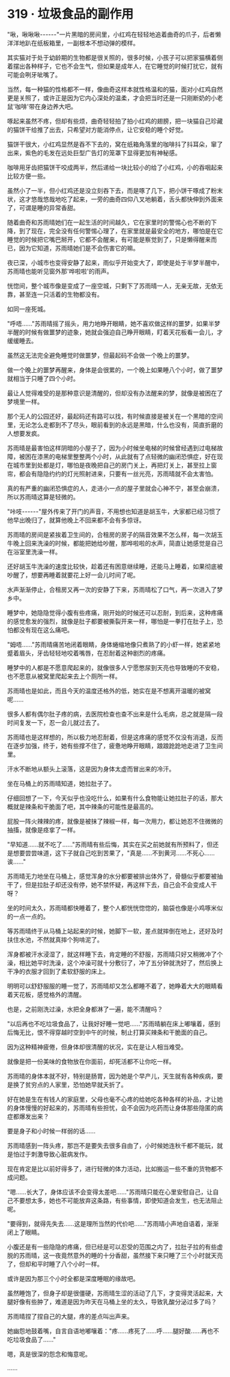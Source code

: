 <link rel="stylesheet" href="../styles/text.css" />
<h1>319 · 垃圾食品的副作用</h1>

"啾，啾啾啾------"一片黑暗的房间里，小红鸡在轻轻地追着曲奇的爪子，后者懒洋洋地趴在纸板箱里，一副根本不想动弹的模样。

其实猫对于处于幼龄期的生物都是很关照的，很多时候，小孩子可以把家猫横着侧着摆出各种样子，它也不会生气，但如果是成年人，在它睡觉的时候打扰它，就有可能会咧牙呲嘴了。

当然，每一种猫的性格都不一样，像曲奇这样本就性格温和的猫，面对小红鸡自然更是关照了，或许正是因为它内心深处的温柔，才会把当时还是一只刚断奶的小老鼠'咖啡'带在身边养大吧。

啄起来虽然不疼，但却有些烦，曲奇轻轻拍了拍小红鸡的翅膀，把一块猫自己珍藏的猫饼干给推了出去，只希望对方能消停点，让它安稳的睡个好觉。

猫饼干很大，小红鸡显然是吞不下去的，窝在纸箱角落里的咖啡抖了抖耳朵，窜了出来，紫色的毛发在远处巨型广告灯的笼罩下显得更加有神秘感。

咖啡用牙齿把猫饼干咬成两半，然后递给一块比较小的给了小红鸡，小的吞咽起来比较方便一些。

虽然小了一半，但小红鸡还是没立刻吞下去，而是啄了几下，把小饼干啄成了粉末状，这才悠哉悠哉地吃了起来，一旁的曲奇四仰八叉地躺着，舌头都快伸到外面来了，可谓是睡的异常香甜。

随着曲奇和苏雨晴她们在一起生活的时间越久，它在家里时的警惕心也不断的下降，到了现在，完全没有任何警惕心理了，在家里就是最安全的地方，哪怕是在它睡觉的时候把它嘴巴掰开，它都不会醒来，有可能是察觉到了，只是懒得醒来而已，因为它知道，苏雨晴她们是不会伤害它的嘛。

夜已深，小城市也变得安静了起来，雨似乎开始变大了，即使是处于半梦半醒中，苏雨晴也能听见窗外那'哗啦啦'的雨声。

恍惚间，整个城市像是变成了一座空城，只剩下了苏雨晴一人，无亲无故，无依无靠，甚至连一只活着的生物都没有。

如同一座死城。

"呼唔......"苏雨晴摇了摇头，用力地睁开眼睛，她不喜欢做这样的噩梦，如果半梦半醒的时候有做噩梦的迹象，她就会强迫自己睁开眼睛，盯着天花板看一会儿，才缓缓睡去。

虽然这无法完全避免睡觉时做噩梦，但最起码不会做一个晚上的噩梦。

做一个晚上的噩梦再醒来，身体是会很累的，一个晚上如果睡八个小时，做了噩梦就相当于只睡了四个小时。

最让人觉得难受的是那种意识是清醒的，但却没有办法醒来的梦，就像是被困在了梦境里一样。

那个无人的公园还好，最起码还有路可以找，有时候直接是被关在一个黑暗的空间里，无论怎么走都到不了尽头，眼前看到的永远是黑暗，什么也没有，简直折磨的人想要发疯。

苏雨晴是最害怕这样阴暗的小屋子了，因为小时候坐电梯的时候曾经遇到过电梯故障，被困在漆黑的电梯里整整两个小时，从此就有了点轻微的幽闭恐惧症，好在现在城市里到处都是灯，哪怕是夜晚把自己的房门关上，再把灯关上，甚至拉上窗帘，都会有隐隐约约的灯光照射进来，只要有一丝光亮，苏雨晴就不会太害怕。

真的有严重的幽闭恐惧症的人，走进小一点的屋子里就会心神不宁，甚至会崩溃，所以苏雨晴这算是轻微的。

"咔吱------"屋外传来了开门的声音，不用想也知道是胡玉牛，大家都已经习惯了他早出晚归了，就算他晚上不回来都不会有多惊讶。

苏雨晴的房间是紧挨着卫生间的，合租房的房子的隔音效果不怎么样，每一次胡玉牛晚上回来洗澡的时候，都能把她给吵醒，那哗啦啦的水声，简直让她感觉是自己在浴室里洗澡一样。

还好胡玉牛洗澡的速度比较快，趁着还有困意继续睡，还能马上睡着，如果彻底被吵醒了，想要再睡着就要花上好一会儿时间了呢。

水声渐渐停止，合租房又再一次的安静了下来，苏雨晴松了口气，再一次进入了梦乡中。

睡梦中，她隐隐觉得小腹有些疼痛，刚开始的时候还可以忍耐，到后来，这种疼痛的感觉愈发的强烈，就像是肚子都要被撕裂开来一样，哪怕是一拳打在肚子上，恐怕都没有现在这么痛吧。

"姆唔......"苏雨晴痛苦地闭着眼睛，身体蜷缩地像只煮熟了的小虾一样，她紧紧地蹙着眉头，牙齿轻轻地咬着嘴唇，在忍耐着这种剧烈的疼痛。

睡梦中的人都是不愿意爬起来的，就像很多人宁愿憋尿到天亮也导致睡的不安稳，也不愿意从被窝里爬起来去上个厕所一样。

苏雨晴也是如此，而且今天的温度还格外的低，她实在是不想离开温暖的被窝呢......

很多人都有偶尔肚子疼的病，去医院检查也查不出来是什么毛病，总之就是隔一段时间复发一下，忍一会儿就过去了。

苏雨晴也是这样想的，所以极力地忍耐着，但是这疼痛的感觉不仅没有消退，反而在逐步加强，终于，她有些撑不住了，疲惫地睁开眼睛，踉踉跄跄地走进了卫生间里。

汗水不断地从额头上滚落，这是因为身体太虚而冒出来的冷汗。

坐在马桶上的苏雨晴知道，她拉肚子了。

仔细回想了一下，今天似乎也没吃什么，如果有什么食物能让她拉肚子的话，那大概就是辣条和干脆面了吧，其中辣条的可能性是最高的。

屁股一阵火辣辣的疼，就像是被抹了辣椒一样，每一次用力，都让她忍不住微微的抽搐，就像是痉挛了一样。

"早知道......就不吃了......"苏雨晴有些后悔，其实在买之前她就有所预料了，但还是想要尝尝味道，这下子就自己吃到苦果了，"真是......不到黄河......不死心......诶......"

苏雨晴无力地坐在马桶上，感觉浑身的水分都要被排出体外了，骨髓似乎都要被抽干了，但是拉肚子却还没有停，她不禁怀疑，再这样下去，自己会不会变成人干呀？

坐的时间太久，苏雨晴都快睡着了，整个人都恍恍惚惚的，脑袋也像是小鸡啄米似的一点一点的。

等苏雨晴终于从马桶上站起来的时候，她脚下一软，差点就摔倒在地上，还好及时扶住水池，不然就真摔个狗啃泥了。

浑身都被汗水浸湿了，就这样睡下去，肯定睡的不舒服，苏雨晴只好又稍微冲了个澡，相比她平时洗澡，这个冲澡可就十分敷衍了，冲了五分钟就洗好了，然后换上干净的衣服才回到了柔软舒服的床上。

明明可以舒舒服服的睡一觉了，苏雨晴却又怎么都睡不着了，她睁着大大的眼睛看着天花板，感觉格外的清醒。

也是，之前刚洗过澡，水把全身都淋了一遍，能不清醒吗？

"以后再也不吃垃圾食品了，让我好好睡一觉吧......"苏雨晴躺在床上嘟嚷着，感到后悔无比，恨不得穿越时空到中午的时候，制止打算买辣条和干脆面的自己。

因为这种精神疲倦，但身体却很清醒的状况，实在是让人相当难受。

就像是把一份美味的食物放在你面前，却死活都不让你吃一样。

苏雨晴的身体本就不好，特别是肠胃，因为她是个早产儿，天生就有各种疾病，要是换了贫穷点的人家里，恐怕她早就夭折了。

好在她是生在有钱人的家庭里，父母也毫不心疼的给她吃各种各样的补品，才让她的身体慢慢的好起来的，苏雨晴有些担忧，会不会因为吃药而让身体那些隐匿的病症都爆发出来？

要是身子和小时候一样弱的话......

苏雨晴感到一阵头疼，那岂不是要失去很多自由了，小时候她连秋千都不能玩，就是怕过于刺激导致心脏病发作。

现在肯定是比以前好得多了，进行轻微的体力活动，比如搬运一些不重的货物都不成问题。

"嗯......长大了，身体应该不会变得太差吧......"苏雨晴只能在心里安慰自己，让自己不要想太多，她也不可能放弃这条路，有些事情，即使知道会发生，也无法阻止呢。

"要得到，就得先失去......这是理所当然的代价吧......"苏雨晴小声地自语着，渐渐闭上了眼睛。

小腹还是有一些隐隐的疼痛，但已经是可以忍受的范围之内了，拉肚子拉的有些虚脱的苏雨晴，这一夜竟然意外的睡的十分香甜，虽然接下来只睡了三个小时就天亮了，但却和平时睡了八个小时一样。

或许是因为那三个小时全都是深度睡眠的缘故吧。

虽然睡饱了，但身子却是很僵硬，苏雨晴生涩的活动了几下，才变得灵活起来，大腿好像有些肿了，难道是因为昨天在马桶上坐的太久，导致乳酸分泌过多了吗？

苏雨晴捏了捏自己的大腿，疼的差点叫出声来。

她幽怨地鼓着嘴，自言自语地嘟嚷着："疼......疼死了......呼......腿好酸......再也不吃垃圾食品了......"

嗯，真是很深的怨念和悔意呢。

......
